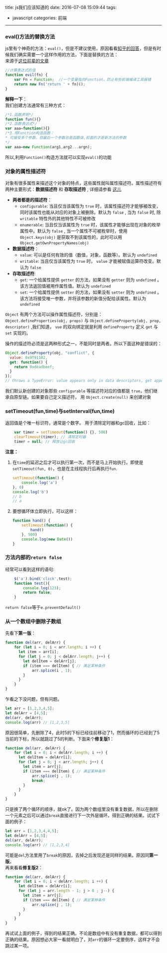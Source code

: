 title: js我们应该知道的
date: 2016-07-08 15:09:44
tags:
- javascript
categories: 前端
---
### eval()方法的替换方法
js里有个神奇的方法：`eval()`，但是不建议使用，原因看看[知乎的回答](https://www.zhihu.com/question/20591877)，但是有时候我们确实需要一个这样作用的方法，下面是替换的方法：  
来源于[这位前辈的文章](http://blog.csdn.net/xundh/article/details/48153121)
``` javascript
//计算表达式的值
function evil(fn) {
    var Fn = Function;  //一个变量指向Function，防止有些前端编译工具报错
    return new Fn('return ' + fn)();
}
```
**解释一下**：  
我们创建方法通常有三种方式：
``` javascript 
/*1.函数声明*/
function fun(){}
/*2.函数表达式*/
var aaa=function(){}
/*3.用Function构造函数：
* 可接受多个参数，但最后一个参数总是函数体,前面的才是新方法的参数
*/
var aaa=new Function(arg1,arg2...argn);
```
所以,利用`Function()`构造方法就可以实现`eval()`的功能
<!-- more -->

### 对象的属性描述符
对象有很多属性来描述这个对象的特点，这些属性就叫属性描述符。属性描述符有两种主要形式：**数据描述符** 和 **存取描述符** , 详细请参看 [这儿](https://developer.mozilla.org/zh-CN/docs/Web/JavaScript/Reference/Global_Objects/Object/defineProperty)

- **两者都是的描述符**：
    - `configurable`: 当且仅当该属性为 `true` 时，该属性描述符才能够被改变，同时该属性也能从对应的对象上被删除。默认为 `false` , 当为 `false` 时, 除 `writable` 特性外的其他特性不可被修改
    - `enumerable`: 当且仅当该属性为 `true` 时，该属性才能够出现在对象的枚举属性中。默认为 `false` , 当一个属性不可被枚举时，使用 `Object.keys(obj)` 是获取不到该属性的，此时可以用 `Object.getOwnPropertyNames(obj)`
- **数据描述符**：
    - `value`: 可以是任何有效的值（数值，对象，函数等）。默认为 `undefined`
    - `writable`: 当且仅当该属性为 `true` 时， `value` 才能被赋值运算符改变。默认为 `false`
- **存取描述符**:
    - `get`: 一个给属性提供 `getter` 的方法，如果没有 `getter` 则为 `undefined` 。该方法返回值被用作属性值。默认为 `undefined`
    - `set`: 一个给属性提供 `setter` 的方法，如果没有 `setter` 则为 `undefined` 。该方法将接受唯一参数，并将该参数的新值分配给该属性。默认为 `undefined`

`Object` 有两个方法可以操作属性描述符，分别是：`Object.defineProperties(obj, props)` 与 `Object.defineProperty(obj, prop, descriptor)` ,我们知道， `vue` 的双向绑定就是利用 `defineProperty` 定义 `get` 与 `set` 实现的。

操作的描述符必须是这两种形式之一，不能同时是两者。所以下面这种是错误的：
``` js
Object.defineProperty(obj, "conflict", {
  value: 0x9f91102, 
  get: function() { 
    return 0xdeadbeef; 
  } 
});
// throws a TypeError: value appears only in data descriptors, get appears only in accessor descriptors
```
我们默认新创建的对象那些 `configurable` 等描述符对应的值都是 `true`，他们继承自原型链。如果要自己定义描述符， 用 `Object.create(null)` 来创建对象
### setTimeout(fun,time)与setInterval(fun,time)
返回值是个唯一标识符，通常是个数字。 用于清除定时器和gc回收，比如：
``` js
    var timer = setTimeout(function() {}, 500)
    clearTimeout(timer); // 清除定时器
    timer = null; // 释放让gc回收
```
**注意：**
1. 在`time`的延迟之后才可以执行第一次，而不是马上开始执行。即使是`setTimeout(fun, 0)`，也是在主线程执行后再执行`fun`.
    ``` js
    setTimeout(function() {
        console.log('a')
    }, 0)
    console.log('b')
    // b
    // a
    ```
2. 要想循环体立即执行，可以这样：
    ``` js
    function hand() {
        setTimeout(function() {
            hand()
        }, 500)
        console.log(new Date())
    }
    ```
### 方法内部的`return false`
经常可以看到这样的语句:
``` javascript
    $('a').bind('click',test);
    function test(){
        console.log(123);
        return false;
    }
```
`return false`等于`e.preventDefault()`
### 从一个数组中删除子数组
先看下**第一版**：
``` js
function del(arr, delArr) {
    for (let i = 0; i < arr.length; i ++) {
      let item = arr[i];  
      for (let j = 0; j < delArr.length; j++) {
        let delItem = delArr[j];
        if (item === delItem) { // 满足某种条件
            arr.splice(i , 1);
        }
      }
    }
}
```
乍看之下没问题，但有问题。
``` js
let arr = [1,2,3,4,5];
let delArr = [4,5];
del(arr, delArr);
console.log(arr) // [1,2,3,5]
```
原因很简单，先删除了4，此时5的下标已经往前移动了1，然而循环的i已经到了5当前的下标，所以就跳过了5的判断。下面来个**修复版1**：
``` js
function del(arr, delArr) {
    for (let i = 0; i < delArr.length; i ++) {
      let delItem = delArr[i];  
      for (let j = 0; j < arr.length; j++) {
        let item = arr[j];
        if (item === delItem) { // 满足某种条件
            arr.splice(j , 1);
            break;
        }
      }
    }
}
```
只是换了两个循环的顺序，就ok了。因为两个数组里没有重复数据，所以在删除一个元素之后可以通过`break`直接进行下一次外层循环。得到正确的结果。试试下面的例子：
``` js
let arr = [1,2,3,4,4,5];
let delArr = [4,5];
del(arr, delArr);
console.log(arr) // [1,2,3,4]
```
可能是`del`方法里用了`break`的原因，去掉之后发现还是同样的结果。原因同**第一版**。  
再来看看**修复版2**：
``` js
function del(arr, delArr) {
    for (let i = 0; i < delArr.length; i ++) {
      let delItem = delArr[i];  
      for (let j = arr.length - 1; j > 0 ; j--) {
        let item = arr[j];
        if (item === delItem) { // 满足某种条件
            arr.splice(j , 1);
        }
      }
    }
}
```
再试试上面的例子，得到的结果正确。不论是数组中有没有重复数据，都可以得到正确的结果。原因想必大家一看就明白了，对`arr`的循环一定要倒序，这样才不会跳过某一项。